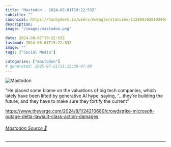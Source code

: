 ```yaml
---
title: "Mastodon - 2024-08-01T19:22:53Z"
subtitle: ""
canonical: https://hachyderm.io/users/mweagle/statuses/112888392819240680
description:
image: "/images/mastodon.png"

date: 2024-08-01T19:22:53Z
lastmod: 2024-08-01T19:22:53Z
image: ""
tags: ["Social Media"]

categories: ["mastodon"]
# generated: 2025-07-21T21:15:38-07:00
---
```

![Mastodon](/images/mastodon.png)

<p>&quot;He placed some blame on the valuations of big tech companies, which lately have been lifted by generative AI hype, saying, “...they’re building the future, and they have to make sure they fortify the current”</p><p><a href="https://www.theverge.com/2024/8/1/24210680/crowdstrike-microsoft-outage-delta-lawsuit-class-action-damages" target="_blank" rel="nofollow noopener noreferrer" translate="no"><span class="invisible">https://www.</span><span class="ellipsis">theverge.com/2024/8/1/24210680</span><span class="invisible">/crowdstrike-microsoft-outage-delta-lawsuit-class-action-damages</span></a></p>


###### [Mastodon Source 🐘](https://hachyderm.io/@mweagle/112888392819240680)

___
